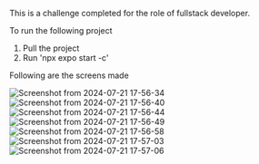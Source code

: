 This is a challenge completed for the role of fullstack developer.

To run the following project
1. Pull the project
2. Run 'npx expo start -c'


Following are the screens made
   
![Screenshot from 2024-07-21 17-56-34](https://github.com/user-attachments/assets/b8321911-9a8a-43ba-ba5b-60f80e3c8061)
![Screenshot from 2024-07-21 17-56-40](https://github.com/user-attachments/assets/1ccc4886-9b80-48b3-b7e7-27297289fa29)
![Screenshot from 2024-07-21 17-56-44](https://github.com/user-attachments/assets/92560ae0-e0fa-47a8-886d-15f0c2d8caf3)
![Screenshot from 2024-07-21 17-56-49](https://github.com/user-attachments/assets/4e9a9081-b702-4d30-bdf5-a7d4725f165b)
![Screenshot from 2024-07-21 17-56-58](https://github.com/user-attachments/assets/baeeb624-03f7-4e1d-abd2-3c30c2138380)
![Screenshot from 2024-07-21 17-57-03](https://github.com/user-attachments/assets/2c2b9cbc-7f05-46ab-8e68-3d0461e129cc)
![Screenshot from 2024-07-21 17-57-06](https://github.com/user-attachments/assets/d8954a1f-2045-4f90-9f62-1840c49a74ef)
